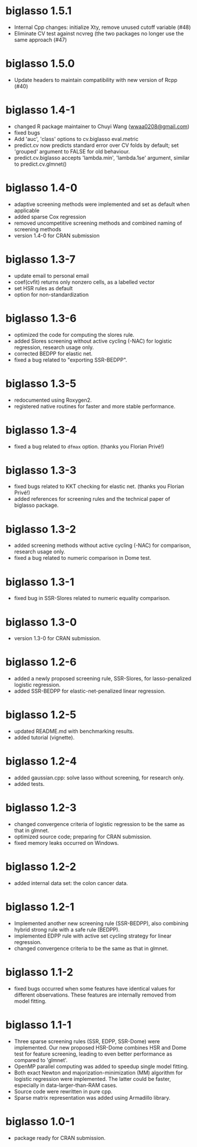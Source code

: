 # biglasso 1.5.1
  * Internal Cpp changes: initialize Xty, remove unused cutoff variable (#48)
  * Eliminate CV test against ncvreg (the two packages no longer use the same approach (#47)

# biglasso 1.5.0
  * Update headers to maintain compatibility with new version of Rcpp (#40)

# biglasso 1.4-1
  * changed R package maintainer to Chuyi Wang (wwaa0208@gmail.com)
  * fixed bugs
  * Add 'auc', 'class' options to cv.biglasso eval.metric
  * predict.cv now predicts standard error over CV folds by default; set 'grouped' argument to FALSE for old behaviour.
  * predict.cv.biglasso accepts 'lambda.min', 'lambda.1se' argument, similar to predict.cv.glmnet()

# biglasso 1.4-0
  * adaptive screening methods were implemented and set as default when applicable
  * added sparse Cox regression
  *  removed uncompetitive screening methods and combined naming of screening methods
  *  version 1.4-0 for CRAN submission

# biglasso 1.3-7
  * update email to personal email
  * coef(cvfit) returns only nonzero cells, as a labelled vector
  * set HSR rules as default
  * option for non-standardization

# biglasso 1.3-6
  * optimized the code for computing the slores rule.
  * added Slores screening without active cycling (-NAC) for logistic regression, research usage only.
  * corrected BEDPP for elastic net.
  * fixed a bug related to "exporting SSR-BEDPP".

# biglasso 1.3-5
  * redocumented using Roxygen2.
  * registered native routines for faster and more stable performance.

# biglasso 1.3-4
  * fixed a bug related to `dfmax` option. (thanks you Florian Privé!)

# biglasso 1.3-3
  * fixed bugs related to KKT checking for elastic net. (thanks you Florian Privé!)
  * added references for screening rules and the technical paper of biglasso package.

# biglasso 1.3-2
  * added screening methods without active cycling (-NAC) for comparison, research usage only.
  * fixed a bug related to numeric comparison in Dome test.

# biglasso 1.3-1
  * fixed bug in SSR-Slores related to numeric equality comparison.

# biglasso 1.3-0
  * version 1.3-0 for CRAN submission.
  
# biglasso 1.2-6
  * added a newly proposed screening rule, SSR-Slores, for lasso-penalized logistic regression.
  * added SSR-BEDPP for elastic-net-penalized linear regression.

# biglasso 1.2-5
  *  updated README.md with benchmarking results.
  *  added tutorial (vignette).

# biglasso 1.2-4
  *  added gaussian.cpp: solve lasso without screening, for research only.
  *  added tests.

# biglasso 1.2-3
  *  changed convergence criteria of logistic regression to be the same as that in glmnet.
  *  optimized source code; preparing for CRAN submission.
  *  fixed memory leaks occurred on Windows.

# biglasso 1.2-2
  * added internal data set: the colon cancer data.

# biglasso 1.2-1
  * Implemented another new screening rule (SSR-BEDPP), also combining hybrid strong rule 
with a safe rule (BEDPP).
  * implemented EDPP rule with active set cycling strategy for linear regression.
  *  changed convergence criteria to be the same as that in glmnet.

# biglasso 1.1-2
  * fixed bugs occurred when some features have identical values for different 
observations. These features are internally removed from model fitting.

# biglasso 1.1-1
  * Three sparse screening rules (SSR, EDPP, SSR-Dome) were implemented. Our 
new proposed HSR-Dome combines HSR and Dome test for feature screening,
leading to even better performance as compared to 'glmnet'.	
  * OpenMP parallel computing was added to speedup single model fitting.
  * Both exact Newton and majorization-minimization (MM) algorithm for logistic regression
were implemented. The latter could be faster, especially in data-larger-than-RAM cases.
  * Source code were rewritten in pure cpp.
  * Sparse matrix representation was added using Armadillo library.

# biglasso 1.0-1
  * package ready for CRAN submission.
